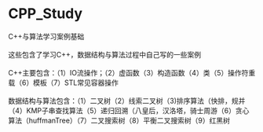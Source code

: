 # CPP_Study
C++与算法学习案例基础<br><br>
这些包含了学习C++，数据结构与算法过程中自己写的一些案例<br><br>
C++主要包含：（1）IO流操作；（2）虚函数（3）构造函数（4）类（5）操作符重载（6）模板（7）STL常见容器操作<br><br>
数据结构与算法包含：（1）二叉树（2）线索二叉树（3)排序算法（快排，规并（4）KMP子串查找算法（5）递归回溯（八皇后，汉洛塔，骑士周游（6）贪心算法（huffmanTree）（7）二叉搜索树（8）平衡二叉搜索树（9）红黑树
